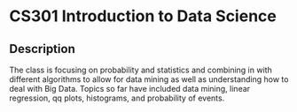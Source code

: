 # CS301 Introduction to Data Science

## Description

The class is focusing on probability and statistics and combining in with different algorithms to allow for data mining as well as understanding how to deal with Big Data. Topics so far have included data mining, linear regression, qq plots, histograms, and probability of events.
